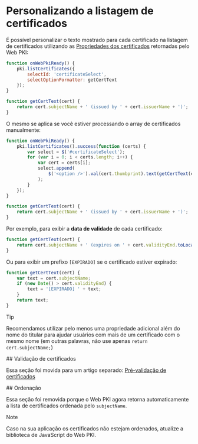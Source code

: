 ﻿# Personalizando a listagem de certificados

É possível personalizar o texto mostrado para cada certificado na listagem de certificados utilizando as
[Propriedades dos certificados](cert-properties.md) retornadas pelo Web PKI:

```js
function onWebPkiReady() {
	pki.listCertificates({
		selectId: 'certificateSelect',
		selectOptionFormatter: getCertText
	});
}

function getCertText(cert) {
	return cert.subjectName + ' (issued by ' + cert.issuerName + ')';
}
```

O mesmo se aplica se você estiver processando o array de certificados manualmente:

```js
function onWebPkiReady() {
	pki.listCertificates().success(function (certs) {
		var select = $('#certificateSelect');
		for (var i = 0; i < certs.length; i++) {
			var cert = certs[i];
			select.append(
				$('<option />').val(cert.thumbprint).text(getCertText(cert))
			);
		}
	});
}

function getCertText(cert) {
	return cert.subjectName + ' (issued by ' + cert.issuerName + ')';
}
```

Por exemplo, para exibir a **data de validade** de cada certificado:

```js
function getCertText(cert) {
	return cert.subjectName + ' (expires on ' + cert.validityEnd.toLocaleDateString() + ')';
}
```

Ou para exibir um prefixo `[EXPIRADO]` se o certificado estiver expirado:

```js
function getCertText(cert) {
	var text = cert.subjectName;
	if (new Date() > cert.validityEnd) {
		text = '[EXPIRADO] ' + text;
	}
	return text;
}
```

> [!TIP]
> Recomendamos utilizar pelo menos uma propriedade adicional além do nome do titular para ajudar usuários com
> mais de um certificado com o mesmo nome (em outras palavras, não use apenas `return cert.subjectName;`)

<a name="validation" />
## Validação de certificados

Essa seção foi movida para um artigo separado: [Pré-validação de certificados](cert-validation.md)

<a name="sort" />
## Ordenação

Essa seção foi removida porque o Web PKI agora retorna automaticamente a lista de certificados ordenada pelo `subjectName`.

> [!NOTE]
> Caso na sua aplicação os certificados não estejam ordenados, atualize a biblioteca de JavaScript do Web PKI.
